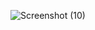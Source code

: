 ![Screenshot (10)](https://github.com/shivang17d/Tableau/assets/86548591/b639defd-d83b-40db-9a17-04647db57a3c)
